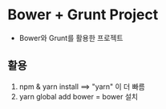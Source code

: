 # Bower + Grunt Project
- Bower와 Grunt를 활용한 프로젝트

## 활용
1. npm & yarn install ==> "yarn" 이 더 빠름
2. yarn global add bower = bower 설치